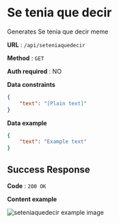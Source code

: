 # Se tenia que decir

Generates Se tenia que decir meme

**URL** : `/api/seteniaquedecir`

**Method** : `GET`

**Auth required** : NO

**Data constraints**

```json
{
    "text": "[Plain text]"
}
```

**Data example**

```json
{
    "text": "Example text"
}
```

## Success Response

**Code** : `200 OK`

**Content example**

![seteniaquedecir example image](/api/seteniaquedecir?text=Example%20text)